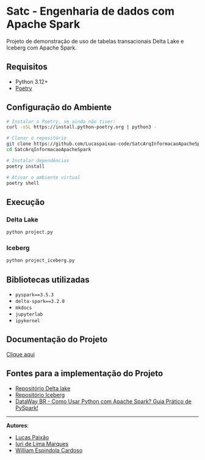# Satc - Engenharia de dados com Apache Spark

Projeto de demonstração de uso de tabelas transacionais Delta Lake e Iceberg com Apache Spark.

## Requisitos

- Python 3.12+
- [Poetry](https://python-poetry.org/docs/)

## Configuração do Ambiente

```bash
# Instalar o Poetry, se ainda não tiver:
curl -sSL https://install.python-poetry.org | python3 -

# Clonar o repositório
git clone https://github.com/Lucaspaixao-code/SatcArqInformacaoApacheSpark.git
cd SatcArqInformacaoApacheSpark

# Instalar dependências
poetry install

# Ativar o ambiente virtual
poetry shell
```

## Execução

### Delta Lake

```bash
python project.py
```

### Iceberg

```bash
python project_iceberg.py
```

## Bibliotecas utilizadas

- `pyspark==3.5.3`
- `delta-spark==3.2.0`
- `mkdocs`
- `jupyterlab`
- `ipykernel`

## Documentação do Projeto

 [Clique aqui](https://lucaspaixao-code.github.io/SatcArqInformacaoApacheSpark/)

 ## Fontes para a implementação do Projeto

 - [Repositório Delta lake](https://github.com/jlsilva01/spark-delta) 
 - [Repositório Iceberg](https://github.com/jlsilva01/spark-iceberg)
 - [DataWay BR - Como Usar Python com Apache Spark? Guia Prático de PySpark!](https://youtu.be/WwrX1YVmOyA?si=mGzNc7pd2KDWIzOJ)


---

**Autores**: 
 - [Lucas Paixão](https://github.com/Lucaspaixao-code)
 - [Iuri de Lima Marques](https://github.com/iurilimamarques)
 - [William Espindola Cardoso](https://github.com/WilliamEspindolaCardoso)
